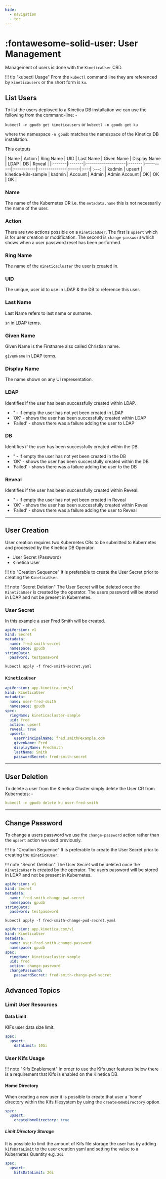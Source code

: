 ```yaml
---
hide:
  - navigation
  - toc
---
```

# :fontawesome-solid-user: User Management

Management of users is done with the `KineticaUser` CRD. 

!!! tip "kubectl Usage"
    From the `kubectl` command line they are referenced by `kineticausers` or the short form is `ku`.

## List Users

To list the users deployed to a Kinetica DB installation we can use the following from the 
command-line: -

`kubectl -n gpudb get kineticausers` or `kubectl -n gpudb get ku`

where the namespace `-n gpudb` matches the namespace of the Kinetica DB installation.

This outputs 

| Name   | Action | Ring Name           | UID    | Last Name | Given Name | Display Name  | LDAP | DB | Reveal |
|:-------|:-------|:--------------------|:-------|:----------|:-----------|:--------------|:----:-|:---:| :---: |
| kadmin | upsert | kinetica-k8s-sample | kadmin | Account          | Admin      | Admin Account | OK   | OK | OK |

### Name

The name of the Kubernetes CR i.e. the `metadata.name` this is not necessarily the name of the user.

### Action

There are two actions possible on a `KineticaUser`. The first is `upsert` which is for user creation or
modification. The second is `change-password` which shows when a user password reset has been performed.

### Ring Name

The name of the `KineticaCluster` the user is created in.

### UID

The unique, user id to use in LDAP & the DB to reference this user.

### Last Name

Last Name refers to last name or surname. 

`sn` in LDAP terms.

### Given Name

Given Name is the Firstname also called Christian name. 

`givenName` in LDAP terms.

### Display Name

The name shown on any UI representation.

### LDAP

Identifies if the user has been successfully created within LDAP. 

* '' - if empty the user has not yet been created in LDAP
* 'OK' - shows the user has been successfully created within LDAP
* 'Failed' - shows there was a failure adding the user to LDAP

### DB

Identifies if the user has been successfully created within the DB.

* '' - if empty the user has not yet been created in the DB
* 'OK' - shows the user has been successfully created within the DB
* 'Failed' - shows there was a failure adding the user to the DB

### Reveal

Identifies if the user has been successfully created within Reveal.

* '' - if empty the user has not yet been created in Reveal
* 'OK' - shows the user has been successfully created within Reveal
* 'Failed' - shows there was a failure adding the user to Reveal

---

## User Creation

User creation requires two Kubernetes CRs to be submitted to Kubernetes and processed
by the Kinetica DB Operator.

* User Secret (Password)
* Kinetica User

!!! tip "Creation Sequence"
    It is preferable to create the User Secret prior to creating the `KineticaUser`.

!!! note "Secret Deletion"
    The User Secret will be deleted once the `KineticaUser` is created by the operator.
    The users password will be stored in LDAP and not be present in Kubernetes.

### User Secret

In this example a user Fred Smith will be created.

``` yaml title="fred-smith-secret.yaml"
apiVersion: v1
kind: Secret
metadata:
  name: fred-smith-secret
  namespace: gpudb
stringData:
  password: testpassword
```

``` shell title="Create the User Password Secret"
kubectl apply -f fred-smith-secret.yaml
```

### `KineticaUser`

``` yaml title="user-fred-smith.yaml"
apiVersion: app.kinetica.com/v1
kind: KineticaUser
metadata:
  name: user-fred-smith
  namespace: gpudb
spec:
  ringName: kineticacluster-sample
  uid: fred
  action: upsert
  reveal: true
  upsert:
    userPrincipalName: fred.smith@example.com
    givenName: Fred
    displayName: FredSmith
    lastName: Smith
    passwordSecret: fred-smith-secret
```

---

## User Deletion

To delete a user from the Kinetica Cluster simply delete the User CR from Kubernetes: -

``` yaml title="Delete User"
kubectl -n gpudb delete ku user-fred-smith 
```

---

## Change Password

To change a users password we use the `change-password` action rather than the `upsert`
action we used previously.

!!! tip "Creation Sequence"
It is preferable to create the User Secret prior to creating the `KineticaUser`.

!!! note "Secret Deletion"
The User Secret will be deleted once the `KineticaUser` is created by the operator.
The users password will be stored in LDAP and not be present in Kubernetes.

``` yaml title="fred-smith-change-pwd-secret.yaml"
apiVersion: v1
kind: Secret
metadata:
  name: fred-smith-change-pwd-secret
  namespace: gpudb
stringData:
  password: testpassword
```

``` shell title="Create the User Password Secret"
kubectl apply -f fred-smith-change-pwd-secret.yaml
```

``` yaml title="user-fred-smith-change-password.yaml"
apiVersion: app.kinetica.com/v1
kind: KineticaUser
metadata:
  name: user-fred-smith-change-password
  namespace: gpudb
spec:
  ringName: kineticacluster-sample
  uid: fred
  action: change-password
  changePassword:
    passwordSecret: fred-smith-change-pwd-secret
```

## Advanced Topics

### Limit User Resources

#### Data Limit

KIFs user data size limit.

```yaml title="dataLimit"
spec:
  upsert:
    dataLimit: 10Gi
```

### User Kifs Usage

!!! note "Kifs Enablement"
    In order to use the Kifs user features below there is a requirement that Kifs 
    is enabled on the Kinetica DB.

#### Home Directory

When creating a new user it is possible to create that user a 'home' directory within 
the Kifs filesystem by using the `createHomeDirectory` option.

```yaml title="createHomeDirectory"
spec:
  upsert:
    createHomeDirectory: true
```

##### Limit Directory Storage

It is possible to limit the amount of Kifs file storage the user has by adding
`kifsDataLimit` to the user creation yaml and setting the value to a Kubernetes Quantity
e.g. `2Gi`

```yaml title="kifsDataLimit"
spec:
  upsert:
    kifsDataLimit: 2Gi
```
